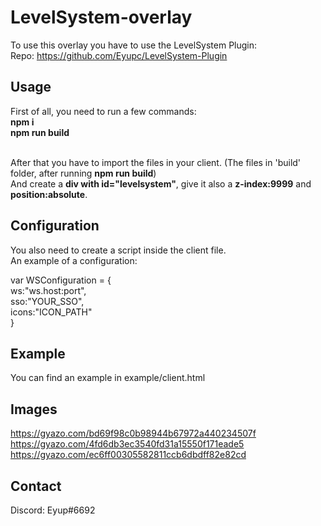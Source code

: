 # LevelSystem-overlay
To use this overlay you have to use the LevelSystem Plugin: <br/>
Repo: https://github.com/Eyupc/LevelSystem-Plugin <br/>

## Usage
First of all, you need to run a few commands: <br/>
**npm i** <br/>
**npm run build** <br/><br/>

After that you have to import the files in your client. (The files in 'build' folder, after running **npm run build**) <br/>
And create a **div with id="levelsystem"**, give it also a **z-index:9999** and **position:absolute**.

## Configuration
You also need to create a script inside the client file. <br/>
An example of a configuration: <br/>

var WSConfiguration = {<br/>
	ws:"ws.host:port",<br/>
	sso:"YOUR_SSO",<br/>
	icons:"ICON_PATH"<br/>
}

## Example
You can find an example in example/client.html

## Images
https://gyazo.com/bd69f98c0b98944b67972a440234507f
https://gyazo.com/4fd6db3ec3540fd31a15550f171eade5
https://gyazo.com/ec6ff00305582811ccb6dbdff82e82cd
## Contact
Discord: Eyup#6692

